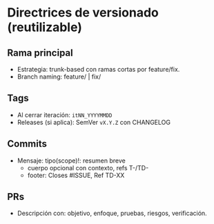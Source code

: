 # Directrices de versionado (reutilizable)

## Rama principal
- Estrategia: trunk-based con ramas cortas por feature/fix.
- Branch naming: feature/<slug-corto> | fix/<slug-corto>

## Tags
- Al cerrar iteración: `itNN_YYYYMMDD`
- Releases (si aplica): SemVer `vX.Y.Z` con CHANGELOG

## Commits
- Mensaje: tipo(scope)!: resumen breve
  - cuerpo opcional con contexto, refs T-/TD-
  - footer: Closes #ISSUE, Ref TD-XX

## PRs
- Descripción con: objetivo, enfoque, pruebas, riesgos, verificación.